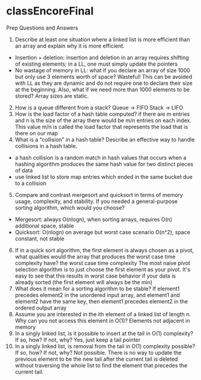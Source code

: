 # classEncoreFinal

Prep Questions and Answers
1.	Describe at least one situation where a linked list is more efficient than an array and explain why it is more efficient. 
-	Insertion + deletion: insertion and deletion in an array requires shifting of existing elements; in a LL, one must simply update the pointers
-	No wastage of memory in LL: what if you declare an array of size 1000 but only use 3 elements worth of space? Wasteful! This can be avoided with LL as they are dynamic and do not require one to declare their size at the beginning. Also, what if we need more than 1000 elements to be stored? Array sizes are static.
2.	How is a queue different from a stack?
Queue -> FIFO
Stack -> LIFO
3.	How is the load factor of a hash table computed?
if there are m entries and n is the size of the array there would be m/n entries on each index. This value m/n is called the load factor that represents the load that is there on our map
4.	What is a “collision” in a hash table? Describe an effective way to handle collisions in a hash table.
-	a hash collision is a random match in hash values that occurs when a hashing algorithm produces the same hash value for two distinct pieces of data
-	use linked list to store map entries which ended in the same bucket due to a collision
5.	Compare and contrast mergesort and quicksort in terms of memory usage, complexity, and stability. If you needed a general-purpose sorting algorithm, which would you choose?
-	Mergesort: always O(nlogn), when sorting arrays, requires O(n) additional space, stable
-	Quicksort: O(nlogn) on average but worst case scenario O(n^2), space constant, not stable
6.	If in a quick sort algorithm, the first element is always chosen as a pivot, what qualities would the array that produces the worst case time complexity have?
the worst case time complexity The most naive pivot selection algorithm is to just choose the first element as your pivot. It's easy to see that this results in worst case behavior if your data is already sorted (the first element will always be the min)
7.	What does it mean for a sorting algorithm to be stable? 
If element1 precedes element2 in the unordered input array, and element1 and element2 have the same key, then element1 precedes element2 in the ordered output array
8.	Assume you are interested in the ith element of a linked list of length n. Why can you not access this element in O(1)?
Elements not adjacent in memory
9.	In a singly linked list, is it possible to insert at the tail in O(1) complexity? If so, how? If not, why?
Yes, just keep a tail pointer
10.	In a singly linked list, is removal from the tail in O(1) complexity possible? If so, how? If not, why?
Not possible. There is no way to update the previous element to be the new tail after the current tail is deleted without traversing the whole list to find the element that precedes the current tail. 

